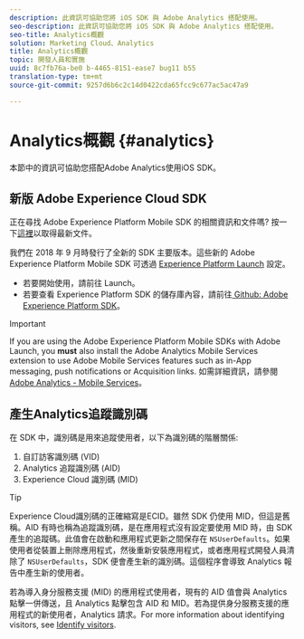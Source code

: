 ```yaml
---
description: 此資訊可協助您將 iOS SDK 與 Adobe Analytics 搭配使用。
seo-description: 此資訊可協助您將 iOS SDK 與 Adobe Analytics 搭配使用。
seo-title: Analytics概觀
solution: Marketing Cloud、Analytics
title: Analytics概觀
topic: 開發人員和實施
uuid: 8c7fb76a-be0 b-4465-8151-ease7 bug11 b55
translation-type: tm+mt
source-git-commit: 9257d6b6c2c14d0422cda65fcc9c677ac5ac47a9

---
```



# Analytics概觀 {#analytics}

本節中的資訊可協助您搭配Adobe Analytics使用iOS SDK。

## 新版 Adobe Experience Cloud SDK

正在尋找 Adobe Experience Platform Mobile SDK 的相關資訊和文件嗎? 按一下[這裡](https://aep-sdks.gitbook.io/docs/)以取得最新文件。

我們在 2018 年 9 月時發行了全新的 SDK 主要版本。這些新的 Adobe Experience Platform Mobile SDK 可透過 [Experience Platform Launch](https://www.adobe.com/experience-platform/launch.html) 設定。

* 若要開始使用，請前往 Launch。
* 若要查看 Experience Platform SDK 的儲存庫內容，請前往[ Github: Adobe Experience Platform SDK](https://github.com/Adobe-Marketing-Cloud/acp-sdks)。

>[!IMPORTANT]
>
> If you are using the Adobe Experience Platform Mobile SDKs with Adobe Launch, you **must** also install the Adobe Analytics Mobile Services extension to use Adobe Mobile Services features such as in-App messaging, push notifications or Acquisition links. 如需詳細資訊，請參閱 [Adobe Analytics - Mobile Services](https://aep-sdks.gitbook.io/docs/using-mobile-extensions/adobe-analytics-mobile-services)。

## 產生Analytics追蹤識別碼

在 SDK 中，識別碼是用來追蹤使用者，以下為識別碼的階層關係:

1. 自訂訪客識別碼 (VID)
2. Analytics 追蹤識別碼 (AID)
3. Experience Cloud 識別碼 (MID)

>[!TIP]
>
>Experience Cloud識別碼的正確縮寫是ECID。雖然 SDK 仍使用 MID，但這是舊稱。AID 有時也稱為追蹤識別碼，是在應用程式沒有設定要使用 MID 時，由 SDK 產生的追蹤碼。此值會在啟動和應用程式更新之間保存在 `NSUserDefaults`。如果使用者從裝置上刪除應用程式，然後重新安裝應用程式，或者應用程式開發人員清除了 `NSUserDefaults`，SDK 便會產生新的識別碼。這個程序會導致 Analytics 報告中產生新的使用者。

若為導入身分服務支援 (MID) 的應用程式使用者，現有的 AID 值會與 Analytics 點擊一併傳送，且 Analytics 點擊包含 AID 和 MID。若為提供身分服務支援的應用程式的新使用者，Analytics 請求。For more information about identifying visitors, see [Identify visitors](https://docs.adobe.com/content/help/en/analytics/export/analytics-data-feed/data-feed-contents/datafeeds-visid.html).

